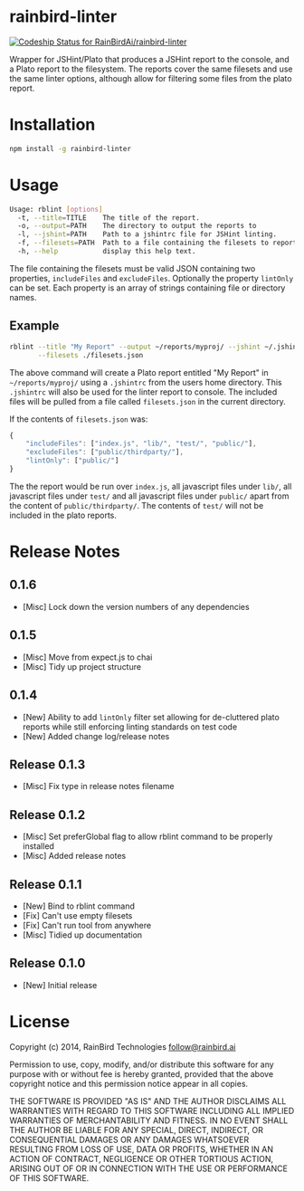 # rainbird-linter

[ ![Codeship Status for RainBirdAi/rainbird-linter](https://www.codeship.io/projects/a5b34b90-35a4-0132-be58-5a23f417d8f3/status)](https://www.codeship.io/projects/41124)

Wrapper for JSHint/Plato that produces a JSHint report to the console, and a
Plato report to the filesystem. The reports cover the same filesets and use the
same linter options, although allow for filtering some files from the plato
report.


# Installation

```bash
npm install -g rainbird-linter
```

# Usage

```bash
Usage: rblint [options]
  -t, --title=TITLE    The title of the report.
  -o, --output=PATH    The directory to output the reports to
  -l, --jshint=PATH    Path to a jshintrc file for JSHint linting.
  -f, --filesets=PATH  Path to a file containing the filesets to report on.
  -h, --help           display this help text.
```

The file containing the filesets must be valid JSON containing two properties,
`includeFiles` and `excludeFiles`. Optionally the property `lintOnly` can be
set. Each property is an array of strings containing file or directory names.

## Example

```bash
rblint --title "My Report" --output ~/reports/myproj/ --jshint ~/.jshintrc \
       --filesets ./filesets.json
```

The above command will create a Plato report entitled "My Report" in
`~/reports/myproj/` using a `.jshintrc` from the users home directory. This 
`.jshintrc` will also be used for the linter report to console. The included
files will be pulled from a file called `filesets.json` in the current
directory.

If the contents of `filesets.json` was:

```javascript
{
    "includeFiles": ["index.js", "lib/", "test/", "public/"],
    "excludeFiles": ["public/thirdparty/"],
    "lintOnly": ["public/"]
}
```

The the report would be run over `index.js`, all javascript files under `lib/`,
all javascript files under `test/` and all javascript files under `public/`
apart from the content of `public/thirdparty/`. The contents of `test/` will not
be included in the plato reports.

# Release Notes

## 0.1.6
  * [Misc] Lock down the version numbers of any dependencies

## 0.1.5

  * [Misc] Move from expect.js to chai
  * [Misc] Tidy up project structure

## 0.1.4

  *  [New] Ability to add `lintOnly` filter set allowing for de-cluttered plato
           reports while still enforcing linting standards on test code
  *  [New] Added change log/release notes

## Release 0.1.3

  * [Misc] Fix type in release notes filename

## Release 0.1.2

  * [Misc] Set preferGlobal flag to allow rblint command to be properly installed
  * [Misc] Added release notes

## Release 0.1.1

  *  [New] Bind to rblint command
  *  [Fix] Can't use empty filesets
  *  [Fix] Can't run tool from anywhere
  * [Misc] Tidied up documentation

## Release 0.1.0

  * [New] Initial release

# License

Copyright (c) 2014, RainBird Technologies <follow@rainbird.ai>

Permission to use, copy, modify, and/or distribute this software for any
purpose with or without fee is hereby granted, provided that the above
copyright notice and this permission notice appear in all copies.

THE SOFTWARE IS PROVIDED "AS IS" AND THE AUTHOR DISCLAIMS ALL WARRANTIES
WITH REGARD TO THIS SOFTWARE INCLUDING ALL IMPLIED WARRANTIES OF
MERCHANTABILITY AND FITNESS. IN NO EVENT SHALL THE AUTHOR BE LIABLE FOR
ANY SPECIAL, DIRECT, INDIRECT, OR CONSEQUENTIAL DAMAGES OR ANY DAMAGES
WHATSOEVER RESULTING FROM LOSS OF USE, DATA OR PROFITS, WHETHER IN AN
ACTION OF CONTRACT, NEGLIGENCE OR OTHER TORTIOUS ACTION, ARISING OUT OF
OR IN CONNECTION WITH THE USE OR PERFORMANCE OF THIS SOFTWARE.

